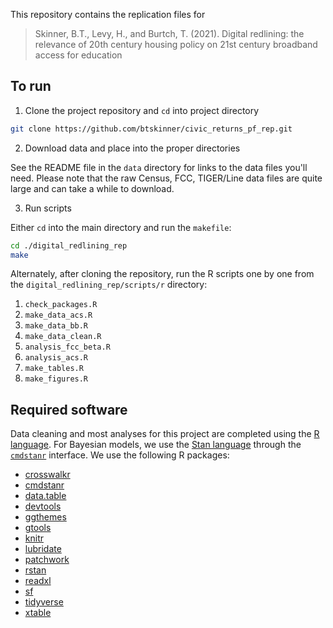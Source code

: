 This repository contains the replication files for  

> Skinner, B.T., Levy, H., and Burtch, T. (2021). Digital
> redlining: the relevance of 20th century housing policy on 21st
> century broadband access for education

## To run

1. Clone the project repository and `cd` into project directory 

``` bash
git clone https://github.com/btskinner/civic_returns_pf_rep.git
```

2. Download data and place into the proper directories

See the README file in the `data` directory for links to the data
files you'll need. Please note that the raw Census, FCC, TIGER/Line
data files are quite large and can take a while to download.

3. Run scripts

Either `cd` into the main directory and run the `makefile`:

```bash
cd ./digital_redlining_rep
make
```
Alternately, after cloning the repository, run the R scripts one by one from
the `digital_redlining_rep/scripts/r` directory:

1. `check_packages.R`
1. `make_data_acs.R`
1. `make_data_bb.R`
1. `make_data_clean.R`
1. `analysis_fcc_beta.R`
1. `analysis_acs.R`
1. `make_tables.R`
1. `make_figures.R`

## Required software

Data cleaning and most analyses for this project are completed using the [R
language](https://cran.r-project.org). For Bayesian models, we use the
[Stan language](https://mc-stan.org) through the
[`cmdstanr`](https://mc-stan.org/cmdstanr/) interface. We use the
following R packages:

- [crosswalkr](https://CRAN.R-project.org/package=crosswalkr)
- [cmdstanr](https://mc-stan.org/cmdstanr/)
- [data.table](https://CRAN.R-project.org/package=data.table)
- [devtools](https://CRAN.R-project.org/package=devtools)
- [ggthemes](https://CRAN.R-project.org/package=ggthemes)
- [gtools](https://CRAN.R-project.org/package=gtools)
- [knitr](https://CRAN.R-project.org/package=knitr)
- [lubridate](https://CRAN.R-project.org/package=lubridate)
- [patchwork](https://CRAN.R-project.org/package=patchwork)
- [rstan](https://CRAN.R-project.org/package=rstan)
- [readxl](https://CRAN.R-project.org/package=readxl)
- [sf](https://CRAN.R-project.org/package=sf)
- [tidyverse](https://CRAN.R-project.org/package=tidyverse)
- [xtable](https://CRAN.R-project.org/package=xtable)


